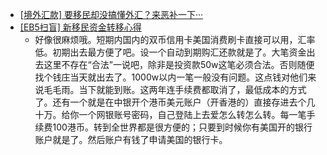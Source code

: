  - [[境外汇款] 要移民却没搞懂外汇？来恶补一下···](http://www.yiminjiayuan.com/forum.php?mod=viewthread&tid=206855&extra=page%3D1)
 - [[EB5扫盲] 新移民资金转移心得](http://www.yiminjiayuan.com/forum.php?mod=viewthread&tid=3043)
    - 好像很麻烦哦。短期内国内的双币信用卡美国消费刷卡直接可以用，汇率低。初期出去最方便了吧。设一个自动到期购汇还款就是了。大笔资金出去这里不存在“合法”一说吧，除非是投资款50w这笔必须合法。否则随便找个钱庄当天就出去了。1000w以内一笔一般没有问题。这点钱对他们来说毛毛雨。当下就能到账。这两年连手续费都取消了，最低成本的方式了。还有一个就是在中银开个港币美元账户（开香港的）直接存进去个几十万。给你一个网银账号密码，自己登陆上去爱怎么转怎么转。每一笔手续费100港币。转到全世界都是很方便的；只要到时候你有美国开的银行账户就是了。然后账户有钱了申请美国的银行卡。